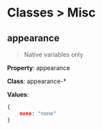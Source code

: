 # Classes > Misc

## appearance

> Native variables only

**Property**: appearance

**Class**: appearance-*

**Values**:

```json
{	
    none: "none"
}
```

## 